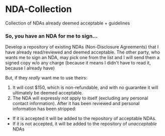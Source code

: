 NDA-Collection
==============

Collection of NDAs already deemed acceptable + guidelines


### So, you have an NDA for me to sign...

Develop a repository of existing NDAs (Non-Disclosure Agreements) that I have already read/reviewed and deemed acceptable. The other party, who wants me to sign an NDA, may pick one from the list and I will send them a signed copy w/o any charge (because it means I didn't have to read it, because I already have)

But, if they *really* want me to use theirs:

 1. It will cost $150, which is non-refundable, and with no guarantee it will ultimately be deemed acceptable.
 2. The NDA will expressly not apply to itself (excluding any personal contact information). After it has been reviewed and personal information has been stripped:
   - If it is accepted it will be added to the repository of acceptable NDAs.
   - If it is not accepted, it will be added to the repository of *unacceptable* NDAs
